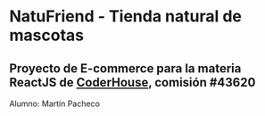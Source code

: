 # NatuFriend - Tienda natural de mascotas

## Proyecto de E-commerce para la materia ReactJS de [CoderHouse](https://www.coderhouse.com), comisión #43620

Alumno: Martín Pacheco
